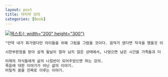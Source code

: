 ```yaml
---
layout: post
title: 마지막 강의
categories: [Book]
---
```


[![텍스트](http://image.yes24.com/momo/TopCate1259/MidCate010/6849162.jpg){: width="200" height="300"}](http://www.yes24.com/Product/Goods/2983353?scode=032&OzSrank=2)

```markdown
"만약 내가 화가였다만 아이들을 위해 그림을 그렸을 것이다. 음악가 였다면 작곡을 했을것 이다, 그러나 나는 강의를 하는 교수다. 그래서 강의를 했다". 

시한부판정을 받아 살게 될날이 얼마 남지 않은 상태에서, 나였으면 남은 시간을 가족들과 더 보냈을텐데, 오히려 남은 가족들을 위해 마지막 강의를 했다는것에 감동,감탄 했다.

미래의 자식들에게 삶의 나침반이 되어주었으면 하는 강의.
죽음에 대한 이야기가 아닌 삶의 이야기.
어릴적 꿈을 진짜로 이루는 이야기.
```
